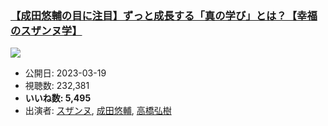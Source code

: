 ### [【成田悠輔の目に注目】ずっと成長する「真の学び」とは？【幸福のスザンヌ学】](https://www.youtube.com/watch?v=AyJF8-WlWz0)
[![](https://img.youtube.com/vi/AyJF8-WlWz0/sddefault.jpg)](https://www.youtube.com/watch?v=AyJF8-WlWz0)
-   公開日: 2023-03-19
-   視聴数: 232,381
-   **いいね数: 5,495**
-   出演者: [スザンヌ](/rehacq_fan/people/スザンヌ "wikilink"), [成田悠輔](/rehacq_fan/people/成田悠輔 "wikilink"), [高橋弘樹](/rehacq_fan/people/高橋弘樹 "wikilink")
